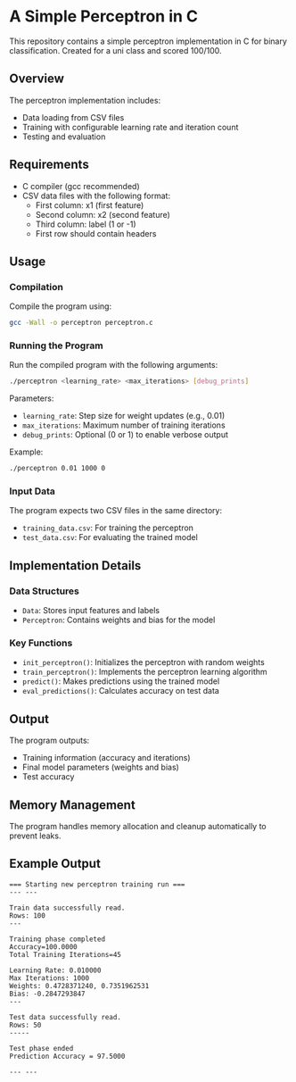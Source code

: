 # A Simple Perceptron in C

This repository contains a simple perceptron implementation in C for binary classification. Created for a uni class and scored 100/100.

## Overview

The perceptron implementation includes:
- Data loading from CSV files
- Training with configurable learning rate and iteration count
- Testing and evaluation

## Requirements

- C compiler (gcc recommended)
- CSV data files with the following format:
  - First column: x1 (first feature)
  - Second column: x2 (second feature)
  - Third column: label (1 or -1)
  - First row should contain headers

## Usage

### Compilation

Compile the program using:

```bash
gcc -Wall -o perceptron perceptron.c
```

### Running the Program

Run the compiled program with the following arguments:

```bash
./perceptron <learning_rate> <max_iterations> [debug_prints]
```

Parameters:
- `learning_rate`: Step size for weight updates (e.g., 0.01)
- `max_iterations`: Maximum number of training iterations
- `debug_prints`: Optional (0 or 1) to enable verbose output

Example:
```bash
./perceptron 0.01 1000 0
```

### Input Data

The program expects two CSV files in the same directory:
- `training_data.csv`: For training the perceptron
- `test_data.csv`: For evaluating the trained model

## Implementation Details

### Data Structures

- `Data`: Stores input features and labels
- `Perceptron`: Contains weights and bias for the model

### Key Functions

- `init_perceptron()`: Initializes the perceptron with random weights
- `train_perceptron()`: Implements the perceptron learning algorithm
- `predict()`: Makes predictions using the trained model
- `eval_predictions()`: Calculates accuracy on test data

## Output

The program outputs:
- Training information (accuracy and iterations)
- Final model parameters (weights and bias)
- Test accuracy

## Memory Management

The program handles memory allocation and cleanup automatically to prevent leaks.

## Example Output

```
=== Starting new perceptron training run ===
--- ---

Train data successfully read.
Rows: 100
---

Training phase completed
Accuracy=100.0000 
Total Training Iterations=45

Learning Rate: 0.010000
Max Iterations: 1000
Weights: 0.4728371240, 0.7351962531
Bias: -0.2847293847
---

Test data successfully read.
Rows: 50
-----

Test phase ended
Prediction Accuracy = 97.5000

--- ---
```
